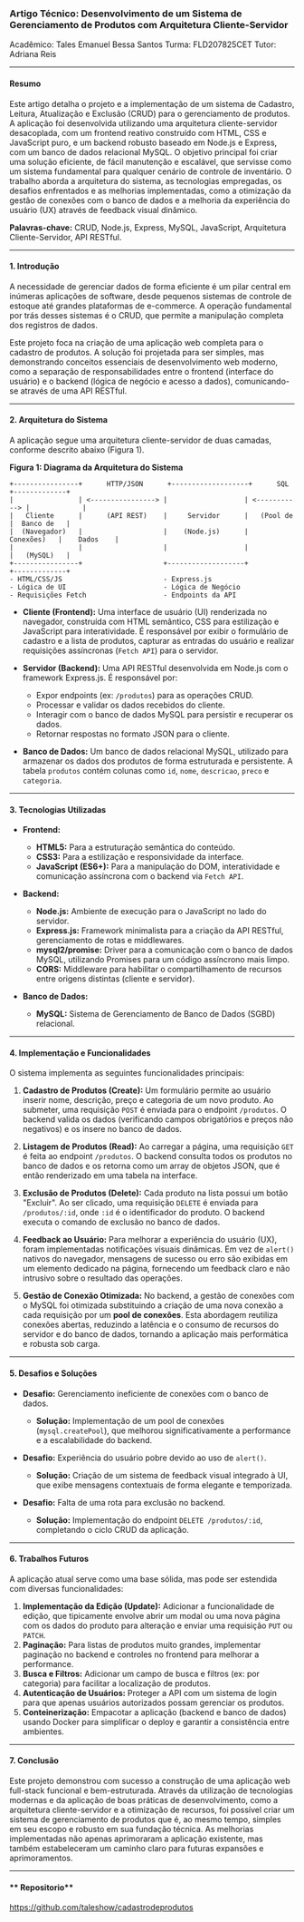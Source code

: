 ### **Artigo Técnico: Desenvolvimento de um Sistema de Gerenciamento de Produtos com Arquitetura Cliente-Servidor**

Acadêmico: Tales Emanuel Bessa Santos
Turma: FLD207825CET 
Tutor: Adriana Reis

---

#### **Resumo**

Este artigo detalha o projeto e a implementação de um sistema de Cadastro, Leitura, Atualização e Exclusão (CRUD) para o gerenciamento de produtos. A aplicação foi desenvolvida utilizando uma arquitetura cliente-servidor desacoplada, com um frontend reativo construído com HTML, CSS e JavaScript puro, e um backend robusto baseado em Node.js e Express, com um banco de dados relacional MySQL. O objetivo principal foi criar uma solução eficiente, de fácil manutenção e escalável, que servisse como um sistema fundamental para qualquer cenário de controle de inventário. O trabalho aborda a arquitetura do sistema, as tecnologias empregadas, os desafios enfrentados e as melhorias implementadas, como a otimização da gestão de conexões com o banco de dados e a melhoria da experiência do usuário (UX) através de feedback visual dinâmico.

**Palavras-chave:** CRUD, Node.js, Express, MySQL, JavaScript, Arquitetura Cliente-Servidor, API RESTful.

---

#### **1. Introdução**

A necessidade de gerenciar dados de forma eficiente é um pilar central em inúmeras aplicações de software, desde pequenos sistemas de controle de estoque até grandes plataformas de e-commerce. A operação fundamental por trás desses sistemas é o CRUD, que permite a manipulação completa dos registros de dados.

Este projeto foca na criação de uma aplicação web completa para o cadastro de produtos. A solução foi projetada para ser simples, mas demonstrando conceitos essenciais de desenvolvimento web moderno, como a separação de responsabilidades entre o frontend (interface do usuário) e o backend (lógica de negócio e acesso a dados), comunicando-se através de uma API RESTful.

---

#### **2. Arquitetura do Sistema**

A aplicação segue uma arquitetura cliente-servidor de duas camadas, conforme descrito abaixo (Figura 1).

**Figura 1: Diagrama da Arquitetura do Sistema**

```
+----------------+      HTTP/JSON      +-------------------+      SQL      +-------------+
|                | <----------------> |                   | <-----------> |             |
|   Cliente      |      (API REST)    |     Servidor      |   (Pool de    |  Banco de   |
|  (Navegador)   |                    |    (Node.js)      |   Conexões)   |    Dados    |
|                |                    |                   |               |   (MySQL)   |
+----------------+                    +-------------------+               +-------------+
- HTML/CSS/JS                         - Express.js
- Lógica de UI                        - Lógica de Negócio
- Requisições Fetch                   - Endpoints da API
```

*   **Cliente (Frontend):** Uma interface de usuário (UI) renderizada no navegador, construída com HTML semântico, CSS para estilização e JavaScript para interatividade. É responsável por exibir o formulário de cadastro e a lista de produtos, capturar as entradas do usuário e realizar requisições assíncronas (`Fetch API`) para o servidor.

*   **Servidor (Backend):** Uma API RESTful desenvolvida em Node.js com o framework Express.js. É responsável por:
    *   Expor endpoints (ex: `/produtos`) para as operações CRUD.
    *   Processar e validar os dados recebidos do cliente.
    *   Interagir com o banco de dados MySQL para persistir e recuperar os dados.
    *   Retornar respostas no formato JSON para o cliente.

*   **Banco de Dados:** Um banco de dados relacional MySQL, utilizado para armazenar os dados dos produtos de forma estruturada e persistente. A tabela `produtos` contém colunas como `id`, `nome`, `descricao`, `preco` e `categoria`.

---

#### **3. Tecnologias Utilizadas**

*   **Frontend:**
    *   **HTML5:** Para a estruturação semântica do conteúdo.
    *   **CSS3:** Para a estilização e responsividade da interface.
    *   **JavaScript (ES6+):** Para a manipulação do DOM, interatividade e comunicação assíncrona com o backend via `Fetch API`.

*   **Backend:**
    *   **Node.js:** Ambiente de execução para o JavaScript no lado do servidor.
    *   **Express.js:** Framework minimalista para a criação da API RESTful, gerenciamento de rotas e middlewares.
    *   **mysql2/promise:** Driver para a comunicação com o banco de dados MySQL, utilizando Promises para um código assíncrono mais limpo.
    *   **CORS:** Middleware para habilitar o compartilhamento de recursos entre origens distintas (cliente e servidor).

*   **Banco de Dados:**
    *   **MySQL:** Sistema de Gerenciamento de Banco de Dados (SGBD) relacional.

---

#### **4. Implementação e Funcionalidades**

O sistema implementa as seguintes funcionalidades principais:

1.  **Cadastro de Produtos (Create):** Um formulário permite ao usuário inserir nome, descrição, preço e categoria de um novo produto. Ao submeter, uma requisição `POST` é enviada para o endpoint `/produtos`. O backend valida os dados (verificando campos obrigatórios e preços não negativos) e os insere no banco de dados.

2.  **Listagem de Produtos (Read):** Ao carregar a página, uma requisição `GET` é feita ao endpoint `/produtos`. O backend consulta todos os produtos no banco de dados e os retorna como um array de objetos JSON, que é então renderizado em uma tabela na interface.

3.  **Exclusão de Produtos (Delete):** Cada produto na lista possui um botão "Excluir". Ao ser clicado, uma requisição `DELETE` é enviada para `/produtos/:id`, onde `:id` é o identificador do produto. O backend executa o comando de exclusão no banco de dados.

4.  **Feedback ao Usuário:** Para melhorar a experiência do usuário (UX), foram implementadas notificações visuais dinâmicas. Em vez de `alert()` nativos do navegador, mensagens de sucesso ou erro são exibidas em um elemento dedicado na página, fornecendo um feedback claro e não intrusivo sobre o resultado das operações.

5.  **Gestão de Conexão Otimizada:** No backend, a gestão de conexões com o MySQL foi otimizada substituindo a criação de uma nova conexão a cada requisição por um **pool de conexões**. Esta abordagem reutiliza conexões abertas, reduzindo a latência e o consumo de recursos do servidor e do banco de dados, tornando a aplicação mais performática e robusta sob carga.

---

#### **5. Desafios e Soluções**

*   **Desafio:** Gerenciamento ineficiente de conexões com o banco de dados.
    *   **Solução:** Implementação de um pool de conexões (`mysql.createPool`), que melhorou significativamente a performance e a escalabilidade do backend.

*   **Desafio:** Experiência do usuário pobre devido ao uso de `alert()`.
    *   **Solução:** Criação de um sistema de feedback visual integrado à UI, que exibe mensagens contextuais de forma elegante e temporizada.

*   **Desafio:** Falta de uma rota para exclusão no backend.
    *   **Solução:** Implementação do endpoint `DELETE /produtos/:id`, completando o ciclo CRUD da aplicação.

---

#### **6. Trabalhos Futuros**

A aplicação atual serve como uma base sólida, mas pode ser estendida com diversas funcionalidades:

1.  **Implementação da Edição (Update):** Adicionar a funcionalidade de edição, que tipicamente envolve abrir um modal ou uma nova página com os dados do produto para alteração e enviar uma requisição `PUT` ou `PATCH`.
2.  **Paginação:** Para listas de produtos muito grandes, implementar paginação no backend e controles no frontend para melhorar a performance.
3.  **Busca e Filtros:** Adicionar um campo de busca e filtros (ex: por categoria) para facilitar a localização de produtos.
4.  **Autenticação de Usuários:** Proteger a API com um sistema de login para que apenas usuários autorizados possam gerenciar os produtos.
5.  **Conteinerização:** Empacotar a aplicação (backend e banco de dados) usando Docker para simplificar o deploy e garantir a consistência entre ambientes.

---

#### **7. Conclusão**

Este projeto demonstrou com sucesso a construção de uma aplicação web full-stack funcional e bem-estruturada. Através da utilização de tecnologias modernas e da aplicação de boas práticas de desenvolvimento, como a arquitetura cliente-servidor e a otimização de recursos, foi possível criar um sistema de gerenciamento de produtos que é, ao mesmo tempo, simples em seu escopo e robusto em sua fundação técnica. As melhorias implementadas não apenas aprimoraram a aplicação existente, mas também estabeleceram um caminho claro para futuras expansões e aprimoramentos.


---

#### ** Repositorio** 

https://github.com/taleshow/cadastrodeprodutos